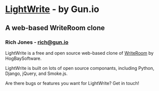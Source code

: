 # [LightWrite](http://gun.io/w/) - by Gun.io
## A web-based WriteRoom clone
### Rich Jones - rich@gun.io

LightWrite is a free and open source web-based clone of [WriteRoom](http://www.hogbaysoftware.com/products/writeroom) by HogBaySoftware.

LightWrite is built on lots of open source componants, including Python, Django, jQuery, and Smoke.js.

Are there bugs or features you want for LightWrite? Get in touch!
